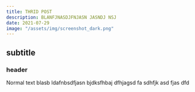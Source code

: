 ```yaml
---
title: THRID POST
description: BLANFJNASDJFNJASN JASNDJ NSJ
date: 2021-07-29
image: "/assets/img/screenshot_dark.png"
---
```





## subtitle

### header

Normal text blasb ldafnbsdfjasn bjdksfhbaj dfhjagsd fa sdhfjk asd fjas dfd 